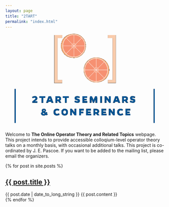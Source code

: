 ```yaml
---
layout: page
title: "2TART"
permalink: "index.html"
---
```




![2tart](assets/images/2tart-crop.png)

Welcome to **The Online Operator Theory and Related Topics** webpage. This project intends to provide accessible colloqium-level operator theory talks on a monthly basis, with occasional additional talks. This project is co-ordinated by J. E. Pascoe. If you want to be added to the mailing list, please email the organizers.

  {% for post in site.posts %}
  <article>
    <h2>
      <a href="https://operatortheory.org/{{ post.url }}">
        {{ post.title }}
      </a>
    </h2>
    <time datetime="{{ post.date | date: "%Y-%m-%d" }}">{{ post.date | date_to_long_string }}</time>
    {{ post.content }}
  </article>
{% endfor %}